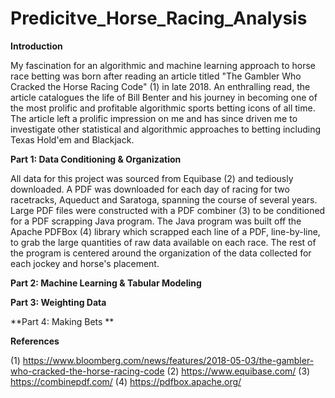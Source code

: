 # Predicitve_Horse_Racing_Analysis

**Introduction**

My fascination for an algorithmic and machine learning approach to horse race betting was born after reading an article titled "The Gambler Who Cracked the Horse Racing Code" (1) in late 2018. An enthralling read, the article catalogues the life of Bill Benter and his journey in becoming one of the most prolific and profitable algorithmic sports betting icons of all time. The article left a prolific impression on me and has since driven me to investigate other statistical and algorithmic approaches to betting including Texas Hold'em and Blackjack.

**Part 1: Data Conditioning & Organization**

All data for this project was sourced from Equibase (2) and tediously downloaded. A PDF was downloaded for each day of racing for two racetracks, Aqueduct and Saratoga, spanning the course of several years. Large PDF files were constructed with a PDF combiner (3) to be conditioned for a PDF scrapping Java program. The Java program was built off the Apache PDFBox (4) library which scrapped each line of a PDF, line-by-line, to grab the large quantities of raw data available on each race. The rest of the program is centered around the organization of the data collected for each jockey and horse's placement. 

**Part 2: Machine Learning & Tabular Modeling**

**Part 3: Weighting Data**

**Part 4: Making Bets **

**References**

(1) https://www.bloomberg.com/news/features/2018-05-03/the-gambler-who-cracked-the-horse-racing-code
(2) https://www.equibase.com/
(3) https://combinepdf.com/
(4) https://pdfbox.apache.org/
